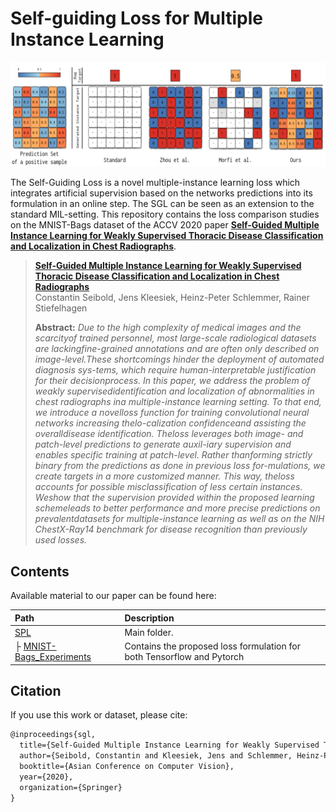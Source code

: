 # Self-guiding Loss for Multiple Instance Learning
![Title Image](./imgs/supervision_types.png)

The Self-Guiding Loss is a novel multiple-instance learning loss which integrates artificial supervision based on the networks predictions into its formulation in an online step. The SGL can be seen as an extension to the standard MIL-setting. This repository contains the loss comparison studies on the MNIST-Bags dataset of the ACCV 2020 paper [**Self-Guided Multiple Instance Learning for Weakly Supervised Thoracic Disease Classification and Localization in Chest Radiographs**](https://arxiv.org).

> [**Self-Guided Multiple Instance Learning for Weakly Supervised Thoracic Disease Classification and Localization in Chest Radiographs**](https://arxiv.org)<br>
> Constantin Seibold, Jens Kleesiek, Heinz-Peter Schlemmer, Rainer Stiefelhagen<br>
> 
>
> **Abstract:** *Due to the high complexity of medical images and the scarcityof  trained  personnel,  most  large-scale  radiological  datasets  are  lackingfine-grained  annotations  and  are  often  only  described  on  image-level.These shortcomings hinder the deployment of automated diagnosis sys-tems, which require human-interpretable justification for their decisionprocess.  In  this  paper,  we  address  the  problem  of  weakly  supervisedidentification  and  localization  of  abnormalities  in  chest  radiographs  ina multiple-instance learning setting. To that end, we introduce a novelloss function for training convolutional neural networks increasing thelo-calization confidenceand assisting the overalldisease identification. Theloss leverages both image- and patch-level predictions to generate auxil-iary supervision and enables specific training at patch-level. Rather thanforming strictly binary from the predictions as done in previous loss for-mulations, we create targets in a more customized manner. This way, theloss accounts for possible misclassification of less certain instances. Weshow that the supervision provided within the proposed learning schemeleads to better performance and more precise predictions on prevalentdatasets  for  multiple-instance  learning  as  well  as  on  the  NIH  ChestX-Ray14 benchmark for disease recognition than previously used losses.*


## Contents

Available material to our paper can be found here:

| Path | Description
| :--- | :----------
| [SPL](https://github.com/ConstantinSeibold/SGL) | Main folder.
| &boxvr;&nbsp;[MNIST-Bags_Experiments](https://github.com/ConstantinSeibold/SPL/tree/master/MNIST-Bags_Experiments) | Contains the proposed loss formulation for both Tensorflow and Pytorch


## Citation
If you use this work or dataset, please cite:
```latex
@inproceedings{sgl,
  title={Self-Guided Multiple Instance Learning for Weakly Supervised Thoracic Disease Classification and Localization in Chest Radiographs},
  author={Seibold, Constantin and Kleesiek, Jens and Schlemmer, Heinz-Peter and Stiefelhagen, Rainer},
  booktitle={Asian Conference on Computer Vision},
  year={2020},
  organization={Springer}
}
